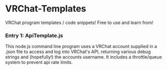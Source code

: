 # VRChat-Templates
VRChat program templates / code snippets! Free to use and learn from!

### Entry 1: ApiTemplate.js
This node.js command line program uses a VRChat account supplied in a .json file to access and log into VRChat's API, returning various debug strings and (hopefully!) the accounts username.
It includes a throttle/queue system to prevent api rate limits.
